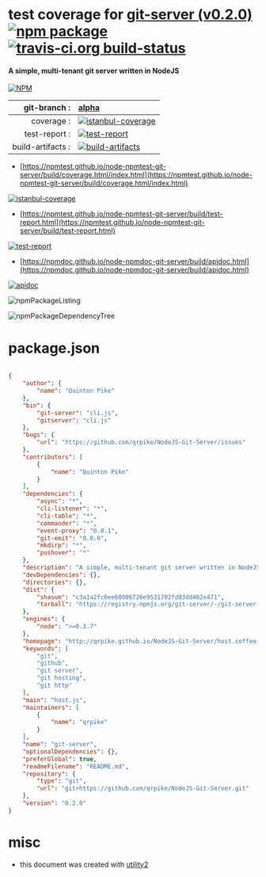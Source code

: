 # test coverage for  [git-server (v0.2.0)](http://qrpike.github.io/NodeJS-Git-Server/host.coffee.html)  [![npm package](https://img.shields.io/npm/v/npmtest-git-server.svg?style=flat-square)](https://www.npmjs.org/package/npmtest-git-server) [![travis-ci.org build-status](https://api.travis-ci.org/npmtest/node-npmtest-git-server.svg)](https://travis-ci.org/npmtest/node-npmtest-git-server)
#### A simple, multi-tenant git server written in NodeJS

[![NPM](https://nodei.co/npm/git-server.png?downloads=true&downloadRank=true&stars=true)](https://www.npmjs.com/package/git-server)

| git-branch : | [alpha](https://github.com/npmtest/node-npmtest-git-server/tree/alpha)|
|--:|:--|
| coverage : | [![istanbul-coverage](https://npmtest.github.io/node-npmtest-git-server/build/coverage.badge.svg)](https://npmtest.github.io/node-npmtest-git-server/build/coverage.html/index.html)|
| test-report : | [![test-report](https://npmtest.github.io/node-npmtest-git-server/build/test-report.badge.svg)](https://npmtest.github.io/node-npmtest-git-server/build/test-report.html)|
| build-artifacts : | [![build-artifacts](https://npmtest.github.io/node-npmtest-git-server/glyphicons_144_folder_open.png)](https://github.com/npmtest/node-npmtest-git-server/tree/gh-pages/build)|

- [https://npmtest.github.io/node-npmtest-git-server/build/coverage.html/index.html](https://npmtest.github.io/node-npmtest-git-server/build/coverage.html/index.html)

[![istanbul-coverage](https://npmtest.github.io/node-npmtest-git-server/build/screenCapture.buildCi.browser.%252Ftmp%252Fbuild%252Fcoverage.lib.html.png)](https://npmtest.github.io/node-npmtest-git-server/build/coverage.html/index.html)

- [https://npmtest.github.io/node-npmtest-git-server/build/test-report.html](https://npmtest.github.io/node-npmtest-git-server/build/test-report.html)

[![test-report](https://npmtest.github.io/node-npmtest-git-server/build/screenCapture.buildCi.browser.%252Ftmp%252Fbuild%252Ftest-report.html.png)](https://npmtest.github.io/node-npmtest-git-server/build/test-report.html)

- [https://npmdoc.github.io/node-npmdoc-git-server/build/apidoc.html](https://npmdoc.github.io/node-npmdoc-git-server/build/apidoc.html)

[![apidoc](https://npmdoc.github.io/node-npmdoc-git-server/build/screenCapture.buildCi.browser.%252Ftmp%252Fbuild%252Fapidoc.html.png)](https://npmdoc.github.io/node-npmdoc-git-server/build/apidoc.html)

![npmPackageListing](https://npmtest.github.io/node-npmtest-git-server/build/screenCapture.npmPackageListing.svg)

![npmPackageDependencyTree](https://npmtest.github.io/node-npmtest-git-server/build/screenCapture.npmPackageDependencyTree.svg)



# package.json

```json

{
    "author": {
        "name": "Quinton Pike"
    },
    "bin": {
        "git-server": "cli.js",
        "gitserver": "cli.js"
    },
    "bugs": {
        "url": "https://github.com/qrpike/NodeJS-Git-Server/issues"
    },
    "contributors": [
        {
            "name": "Quinton Pike"
        }
    ],
    "dependencies": {
        "async": "*",
        "cli-listener": "*",
        "cli-table": "*",
        "commander": "*",
        "event-proxy": "0.0.1",
        "git-emit": "0.0.0",
        "mkdirp": "*",
        "pushover": "*"
    },
    "description": "A simple, multi-tenant git server written in NodeJS",
    "devDependencies": {},
    "directories": {},
    "dist": {
        "shasum": "c3a1a2fc6ee60006726e9531702fd83dd462e471",
        "tarball": "https://registry.npmjs.org/git-server/-/git-server-0.2.0.tgz"
    },
    "engines": {
        "node": ">=0.3.7"
    },
    "homepage": "http://qrpike.github.io/NodeJS-Git-Server/host.coffee.html",
    "keywords": [
        "git",
        "github",
        "git server",
        "git hosting",
        "git http"
    ],
    "main": "host.js",
    "maintainers": [
        {
            "name": "qrpike"
        }
    ],
    "name": "git-server",
    "optionalDependencies": {},
    "preferGlobal": true,
    "readmeFilename": "README.md",
    "repository": {
        "type": "git",
        "url": "git+https://github.com/qrpike/NodeJS-Git-Server.git"
    },
    "version": "0.2.0"
}
```



# misc
- this document was created with [utility2](https://github.com/kaizhu256/node-utility2)
